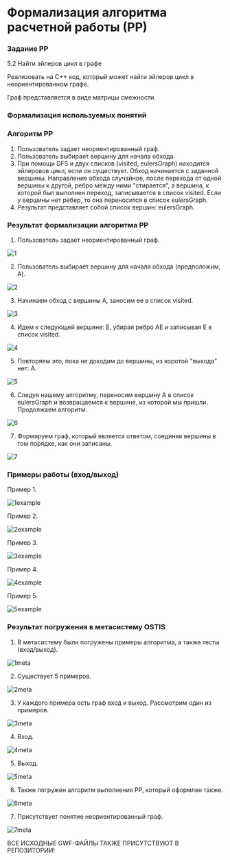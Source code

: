 # Формализация алгоритма расчетной работы (РР)

### Задание РР 
5.2 Найти эйлеров цикл в графе 

Реализовать на C++ код, который может найти эйлеров цикл в неориентированном графе.

Граф представляется в виде матрицы смежности.

### Формализация используемых понятий


### Алгоритм РР

1. Пользователь задает неориентированный граф.
2. Пользователь выбирает вершину для начала обхода.
3. При помощи DFS и двух списков (visited, eulersGraph) находится эйлеровов цикл, если он существует. Обход начинается с заданной вершины. Направление обхода случайное, после перехода от одной вершины к другой, ребро между ними "стирается", а вершина, к которой был выполнен переход, записывается в список visited. Если у вершины нет ребер, то она переносится в список eulersGraph.
4. Результат представляет собой список вершин: eulersGraph.

### Результат формализации алгоритма РР

1. Пользователь задает неориентированный граф.
   
![1](stepsPNG/1.png)

2. Пользователь выбирает вершину для начала обхода (предположим, A).
   
![2](stepsPNG/2.png)

3. Начинаем обход с вершины A, заносим ее в список visited.
   
![3](stepsPNG/3.png)

4. Идем к следующей вершине: E, убирая ребро AE и записывая E в список visited.

![4](stepsPNG/4.png)

5. Повторяем это, пока не доходим до вершины, из коротой "выхода" нет: A.
    
![5](stepsPNG/5.png)

6. Следуя нашему алгоритму, переносим вершину A в список eulersGraph и возвращаемся к вершине, из которой мы пришли. Продолжаем алгоритм.

![6](stepsPNG/6.png)

7. Формируем граф, который является ответом, соединяя вершины в том порядке, как они записаны.
   
![7](stepsPNG/7.png)

### Примеры работы (вход/выход)
Пример 1.

![1example](examples/ex1.png)

Пример 2.

![2example](examples/ex2.png)

Пример 3.

![3example](examples/ex3.png)

Пример 4.

![4example](examples/ex4.png)

Пример 5.

![5example](examples/ex1.png)

### Результат погружения в метасистему OSTIS

1. В метасистему были погружены примеры алгоритма, а также тесты (вход/выход).

![1meta](metasystem/1met.png)

2. Существует 5 примеров.

![2meta](metasystem/2met.png)

3. У каждого примера есть граф вход и выход. Рассмотрим один из примеров.

![3meta](metasystem/3met.png)

4. Вход.

![4meta](metasystem/4met.png)

5. Выход.
   
![5meta](metasystem/5met.png)

6. Также погружен алгоритм выполнения РР, который оформлен также.

![6meta](metasystem/6met.png)

7. Присутствует понятие неориентированный граф.

![7meta](metasystem/7met.png)
 
ВСЕ ИСХОДНЫЕ GWF-ФАЙЛЫ ТАКЖЕ ПРИСУТСТВУЮТ В РЕПОЗИТОРИИ!
